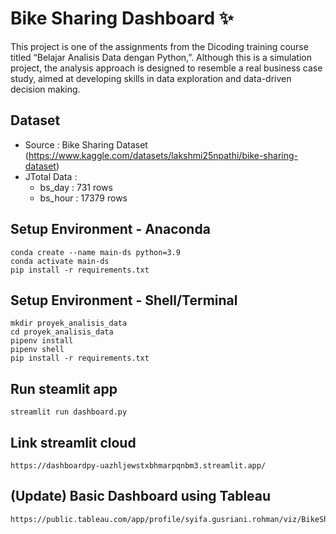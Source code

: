 # Bike Sharing Dashboard ✨

This project is one of the assignments from the Dicoding training course titled “Belajar Analisis Data dengan Python,”. Although this is a simulation project, the analysis approach is designed to resemble a real business case study, aimed at developing skills in data exploration and data-driven decision making.

## Dataset
- Source : Bike Sharing Dataset (https://www.kaggle.com/datasets/lakshmi25npathi/bike-sharing-dataset)
- JTotal Data : 
  - bs_day    : 731 rows
  - bs_hour   : 17379 rows

## Setup Environment - Anaconda
```
conda create --name main-ds python=3.9
conda activate main-ds
pip install -r requirements.txt
```

## Setup Environment - Shell/Terminal
```
mkdir proyek_analisis_data
cd proyek_analisis_data
pipenv install
pipenv shell
pip install -r requirements.txt
```

## Run steamlit app
```
streamlit run dashboard.py
```

## Link streamlit cloud
```
https://dashboardpy-uazhljewstxbhmarpqnbm3.streamlit.app/
```
## (Update) Basic Dashboard using Tableau
```
https://public.tableau.com/app/profile/syifa.gusriani.rohman/viz/BikeSharingDashboard_17441308093570/Dashboard1
```
